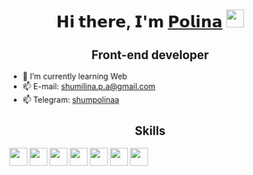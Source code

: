 <h1 align="center">𝗛𝗶 𝘁𝗵𝗲𝗿𝗲, 𝗜'𝗺 <a href="https://drive.google.com/file/d/1UuURDo7-CjLHHsIDfkQ9caQ3H07PFYlk/view?usp=sharing" target="_blank">𝗣𝗼𝗹𝗶𝗻𝗮</a> 
 <img src="https://user-images.githubusercontent.com/63950558/162943154-8385c3e4-4f2b-44ab-9941-7037c6703240.gif" height="32"/></h1>

<h2 align="center">Front-end developer</h2>

- 🌱 I’m currently learning Web
- 📫 E-mail: <shumilina.p.a@gmail.com>
- 📫 Telegram: <a href="https://t.me/shumpolinaa" target="_blank">shumpolinaa</a> 

<h2 align="center">Skills</h2>
<div>
 <img src="https://img.shields.io/badge/React-20232A?style=for-the-badge&logo=react&logoColor=61DAFB" height="32"/>
 <img src="https://img.shields.io/badge/Redux-593D88?style=for-the-badge&logo=redux&logoColor=white" height="32"/>
 <img src="https://img.shields.io/badge/next.js-000000?style=for-the-badge&logo=nextdotjs&logoColor=white" height="32"/>
 <img src="https://img.shields.io/badge/JavaScript-323330?style=for-the-badge&logo=javascript&logoColor=F7DF1E" height="32"/>
 <img src="https://img.shields.io/badge/TypeScript-007ACC?style=for-the-badge&logo=typescript&logoColor=white" height="32"/>
 <img src="https://img.shields.io/badge/strapi-2e7eea?style=for-the-badge&logo=strapi&logoColor=white" height="32"/>
 <img src="https://img.shields.io/badge/Sass-CC6699?style=for-the-badge&logo=sass&logoColor=white" height="32"/>
</div>

